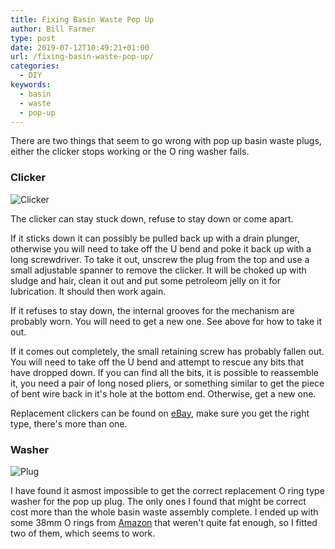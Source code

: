 ```yaml
---
title: Fixing Basin Waste Pop Up
author: Bill Farmer
type: post
date: 2019-07-12T10:49:21+01:00
url: /fixing-basin-waste-pop-up/
categories:
  - DIY
keywords:
  - basin
  - waste
  - pop-up
---
```


There are two things that seem to go wrong with pop up basin waste
plugs, either the clicker stops working or the O ring washer fails.

### Clicker

![Clicker][1]

The clicker can stay stuck down, refuse to stay down or come apart.

If it sticks down it can possibly be pulled back up with a drain
plunger, otherwise you will need to take off the U bend and poke it
back up with a long screwdriver. To take it out, unscrew the plug from
the top and use a small adjustable spanner to remove the clicker. It
will be choked up with sludge and hair, clean it out and put some
petroleom jelly on it for lubrication. It should then work again.

If it refuses to stay down, the internal grooves for the mechanism are
probably worn. You will need to get a new one. See above for how to
take it out.

If it comes out completely, the small retaining screw has probably
fallen out. You will need to take off the U bend and attempt to rescue
any bits that have dropped down. If you can find all the bits, it is
possible to reassemble it, you need a pair of long nosed pliers, or
something similar to get the piece of bent wire back in it's hole at
the bottom end. Otherwise, get a new one.

Replacement clickers can be found on [eBay][3], make sure you get the
right type, there's more than one.

### Washer

![Plug][2]

I have found it asmost impossible to get the correct replacement O
ring type washer for the pop up plug. The only ones I found that might
be correct cost more than the whole basin waste assembly complete. I
ended up with some 38mm O rings from [Amazon][4] that weren't quite
fat enough, so I fitted two of them, which seems to work.

 [1]: images/2019/07/P1030007.JPG
 [2]: images/2019/07/P1030008.JPG
 [3]: https://www.ebay.co.uk
 [4]: https://www.amazon.co.uk
